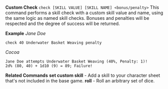 **Custom Check**
`check [SKILL VALUE] [SKILL NAME] <bonus/penalty>`
This command performs a skill check with a custom skill value and name, using the same logic as named skill checks. Bonuses and penalties will be respected and the degree of success will be returned.

__Example__
*Jane Doe*
```
check 40 Underwater Basket Weaving penalty
```
*Cocoa*
```
Jane Doe attempts Underwater Basket Weaving (40%, Penalty: 1)!
2d% (80, 40) + 1d10 (9) = 89; Failure!
```
__Related Commands__
**set custom skill** - Add a skill to your character sheet that's not included in the base game.
**roll** - Roll an arbitrary set of dice.
